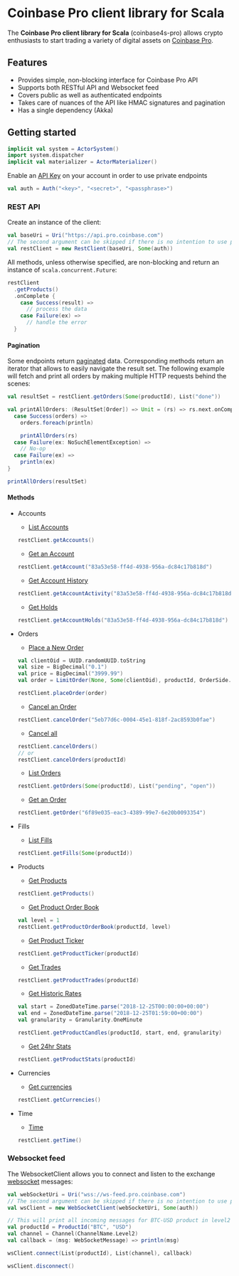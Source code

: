 # Coinbase Pro client library for Scala
The **Coinbase Pro client library for Scala** (coinbase4s-pro) allows crypto enthusiasts to start trading a variety of digital assets on [Coinbase Pro](https://pro.coinbase.com).

## Features
* Provides simple, non-blocking interface for Coinbase Pro API
* Supports both RESTful API and Websocket feed
* Covers public as well as authenticated endpoints
* Takes care of nuances of the API like HMAC signatures and pagination
* Has a single dependency (Akka)

## Getting started

```scala
implicit val system = ActorSystem()
import system.dispatcher
implicit val materializer = ActorMaterializer()
```

Enable an [API Key](https://pro.coinbase.com/profile/api) on your account in order to use private endpoints
```scala
val auth = Auth("<key>", "<secret>", "<passphrase>")
```

### REST API
Create an instance of the client:
```scala
val baseUri = Uri("https://api.pro.coinbase.com")
// The second argument can be skipped if there is no intention to use private endpoints
val restClient = new RestClient(baseUri, Some(auth))
```

All methods, unless otherwise specified, are non-blocking and return an instance of `scala.concurrent.Future`:
```scala
restClient
  .getProducts()
  .onComplete {
    case Success(result) => 
      // process the data
    case Failure(ex) => 
      // handle the error
  }
```

#### Pagination
Some endpoints return [paginated](https://docs.pro.coinbase.com/#pagination) data. Corresponding methods return an iterator that allows to easily navigate the result set. The following example will fetch and print all orders by making multiple HTTP requests behind the scenes:

```scala
val resultSet = restClient.getOrders(Some(productId), List("done"))

val printAllOrders: (ResultSet[Order]) => Unit = (rs) => rs.next.onComplete {
  case Success(orders) =>
    orders.foreach(println)

    printAllOrders(rs)
  case Failure(ex: NoSuchElementException) =>
    // No-op
  case Failure(ex) =>
    println(ex) 
}

printAllOrders(resultSet)
```

#### Methods
- Accounts
  - [List Accounts](https://docs.pro.coinbase.com/#list-accounts)
  ```scala
  restClient.getAccounts()
  ```

  - [Get an Account](https://docs.pro.coinbase.com/#get-an-account)
  ```scala
  restClient.getAccount("83a53e58-ff4d-4938-956a-dc84c17b818d")
  ```

  - [Get Account History](https://docs.pro.coinbase.com/#get-account-history)
  ```scala
  restClient.getAccountActivity("83a53e58-ff4d-4938-956a-dc84c17b818d")
  ```

  - [Get Holds](https://docs.pro.coinbase.com/#get-holds)
  ```scala
  restClient.getAccountHolds("83a53e58-ff4d-4938-956a-dc84c17b818d")
  ```

- Orders
  - [Place a New Order](https://docs.pro.coinbase.com/#place-a-new-order)
  ```scala
  val clientOid = UUID.randomUUID.toString
  val size = BigDecimal("0.1")
  val price = BigDecimal("3999.99")
  val order = LimitOrder(None, Some(clientOid), productId, OrderSide.Buy, size, price)

  restClient.placeOrder(order)
  ```

  - [Cancel an Order](https://docs.pro.coinbase.com/#cancel-an-order)
  ```scala
  restClient.cancelOrder("5eb77d6c-0004-45e1-818f-2ac8593b0fae")
  ```

  - [Cancel all](https://docs.pro.coinbase.com/#cancel-all)
  ```scala
  restClient.cancelOrders()
  // or
  restClient.cancelOrders(productId)
  ```

  - [List Orders](https://docs.pro.coinbase.com/#list-orders)
  ```scala
  restClient.getOrders(Some(productId), List("pending", "open"))
  ```

  - [Get an Order](https://docs.pro.coinbase.com/#get-an-order)
  ```scala
  restClient.getOrder("6f89e035-eac3-4389-99e7-6e20b0093354")
  ```

- Fills
  - [List Fills](https://docs.pro.coinbase.com/#list-fills)
  ```scala
  restClient.getFills(Some(productId))
  ```

- Products
  - [Get Products](https://docs.pro.coinbase.com/#get-products)
  ```scala
  restClient.getProducts()
  ```

  - [Get Product Order Book](https://docs.pro.coinbase.com/#get-product-order-book)
  ```scala
  val level = 1
  restClient.getProductOrderBook(productId, level)
  ```

  - [Get Product Ticker](https://docs.pro.coinbase.com/#get-product-ticker)
  ```scala
  restClient.getProductTicker(productId)
  ```

  - [Get Trades](https://docs.pro.coinbase.com/#get-trades)
  ```scala
  restClient.getProductTrades(productId)
  ```

  - [Get Historic Rates](https://docs.pro.coinbase.com/#get-historic-rates)
  ```scala
  val start = ZonedDateTime.parse("2018-12-25T00:00:00+00:00")
  val end = ZonedDateTime.parse("2018-12-25T01:59:00+00:00")
  val granularity = Granularity.OneMinute

  restClient.getProductCandles(productId, start, end, granularity)
  ```

  - [Get 24hr Stats](https://docs.pro.coinbase.com/#get-24hr-stats)
  ```scala
  restClient.getProductStats(productId)
  ```

- Currencies
  - [Get currencies](https://docs.pro.coinbase.com/#currencies)
  ```scala
  restClient.getCurrencies()
  ```

- Time
  - [Time](https://docs.pro.coinbase.com/#time)
  ```scala
  restClient.getTime()
  ```

### Websocket feed
The WebsocketClient allows you to connect and listen to the exchange [websocket](https://docs.pro.coinbase.com/#websocket-feed) messages:
```scala
val webSocketUri = Uri("wss://ws-feed.pro.coinbase.com")
// The second argument can be skipped if there is no intention to use private endpoints
val wsClient = new WebSocketClient(webSocketUri, Some(auth))

// This will print all incoming messages for BTC-USD product in level2 channel
val productId = ProductId("BTC", "USD")
val channel = Channel(ChannelName.Level2)
val callback = (msg: WebSocketMessage) => println(msg)

wsClient.connect(List(productId), List(channel), callback)

wsClient.disconnect()
```

